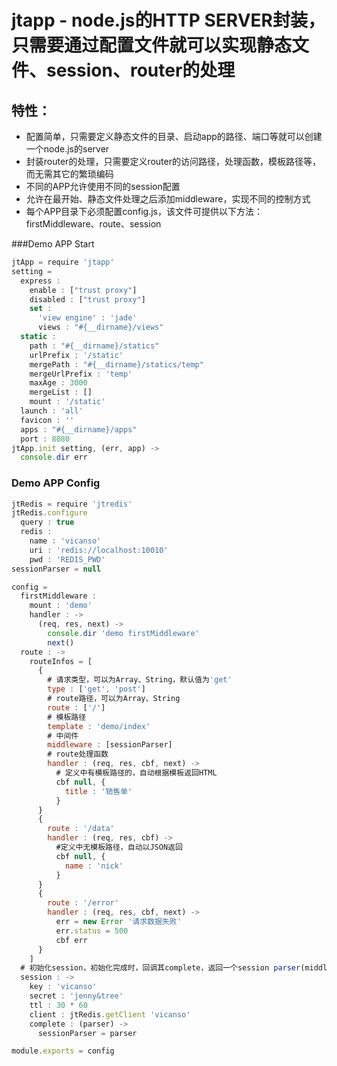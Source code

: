# jtapp - node.js的HTTP SERVER封装，只需要通过配置文件就可以实现静态文件、session、router的处理

## 特性：

- 配置简单，只需要定义静态文件的目录、启动app的路径、端口等就可以创建一个node.js的server
- 封装router的处理，只需要定义router的访问路径，处理函数，模板路径等，而无需其它的繁琐编码
- 不同的APP允许使用不同的session配置
- 允许在最开始、静态文件处理之后添加middleware，实现不同的控制方式
- 每个APP目录下必须配置config.js，该文件可提供以下方法：firstMiddleware、route、session

###Demo APP Start
```js
jtApp = require 'jtapp'
setting = 
  express : 
    enable : ["trust proxy"]
    disabled : ["trust proxy"]
    set : 
      'view engine' : 'jade'
      views : "#{__dirname}/views"
  static : 
    path : "#{__dirname}/statics"
    urlPrefix : '/static'
    mergePath : "#{__dirname}/statics/temp"
    mergeUrlPrefix : 'temp'
    maxAge : 3000
    mergeList : []
    mount : '/static'
  launch : 'all'
  favicon : ''
  apps : "#{__dirname}/apps"
  port : 8080
jtApp.init setting, (err, app) ->
  console.dir err
```

### Demo APP Config
```js
jtRedis = require 'jtredis'
jtRedis.configure
  query : true
  redis : 
    name : 'vicanso'
    uri : 'redis://localhost:10010'
    pwd : 'REDIS_PWD'
sessionParser = null

config = 
  firstMiddleware : 
    mount : 'demo'
    handler : ->
      (req, res, next) ->
        console.dir 'demo firstMiddleware'
        next()
  route : ->
    routeInfos = [
      {
        # 请求类型，可以为Array、String，默认值为'get'
        type : ['get', 'post']
        # route路径，可以为Array、String
        route : ['/']
        # 模板路径
        template : 'demo/index'
        # 中间件
        middleware : [sessionParser]
        # route处理函数
        handler : (req, res, cbf, next) ->
          # 定义中有模板路径的，自动根据模板返回HTML
          cbf null, {
            title : '销售单'
          }
      }
      {
        route : '/data'
        handler : (req, res, cbf) ->
          #定义中无模板路径，自动以JSON返回
          cbf null, {
            name : 'nick'
          }
      }
      {
        route : '/error'
        handler : (req, res, cbf, next) ->
          err = new Error '请求数据失败'
          err.status = 500
          cbf err
      }
    ]
  # 初始化session，初始化完成时，回调其complete，返回一个session parser(middleware)
  session : ->
    key : 'vicanso'
    secret : 'jenny&tree'
    ttl : 30 * 60
    client : jtRedis.getClient 'vicanso'
    complete : (parser) ->
      sessionParser = parser

module.exports = config
```
